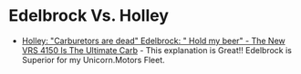 # Edelbrock Vs. Holley
- [Holley: "Carburetors are dead" Edelbrock: " Hold my beer" - The New VRS 4150 Is The Ultimate Carb](https://youtu.be/etj8jPviGmQ) - This explanation is Great!! Edelbrock is Superior for my Unicorn.Motors Fleet.
